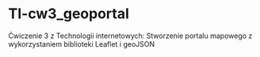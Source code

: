 TI-cw3_geoportal
================

Ćwiczenie 3 z Technologii internetowych: Stworzenie portalu mapowego z wykorzystaniem biblioteki Leaflet i geoJSON
